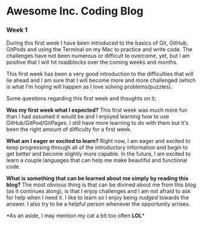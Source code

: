 # Awesome Inc. Coding Blog

### Week 1

During this first week I have been introduced to the basics of Git, GitHub, GitPods and using the Terminal on my Mac to practice and write code. The challenges have not been numerous or difficult to overcome, yet, but I am positive that I will hit roadblocks over the coming weeks and months.

This first week has been a very good introduction to the difficulties that will lie ahead and I am sure that I will become more and more challenged (which is what I'm hoping will happen as I love solving problems/puzzles). 

Some questions regarding this first week and thoughts on it;

**Was my first week what I expected?**
    This first week was much more fun than I had assumed it would be and I enjoyed learning how to use GitHub/GitPod/GitPages. I still have more learning to do with them but it's been the right amount of difficulty for a first week.

**What am I eager or excited to learn?**
    Right now, I am eager and excited to keep progressing through all of the introductory information and begin to get better and become slightly more capable. In the future, I am excited to learn a couple languages that can help me make beautiful and functional code.    

**What is something that can be learned about me simply by reading this blog?**
    The most obvious thing is that can be divined about me from this blog (as it continues along), is that I enjoy challenges and I am not afraid to ask for help when I need it. 
    I like to learn so I enjoy being *nudged* towards the answer. I also try to be a helpful person whenever the opportunity arrises.

\*As an aside, I may mention my cat a bit too often __LOL__\*
